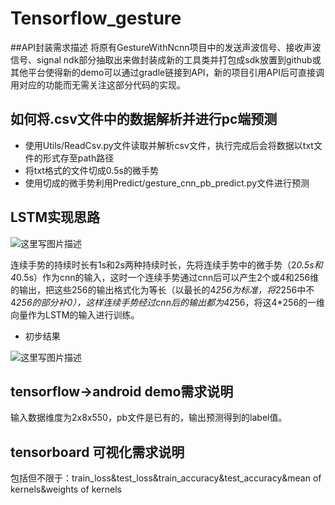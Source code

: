 # Tensorflow_gesture
##API封装需求描述
将原有GestureWithNcnn项目中的发送声波信号、接收声波信号、signal ndk部分抽取出来做封装成新的工具类并打包成sdk放置到github或其他平台使得新的demo可以通过gradle链接到API，新的项目引用API后可直接调用对应的功能而无需关注这部分代码的实现。
## 如何将.csv文件中的数据解析并进行pc端预测

+ 使用Utils/ReadCsv.py文件读取并解析csv文件，执行完成后会将数据以txt文件的形式存至path路径
+ 将txt格式的文件切成0.5s的微手势
+ 使用切成的微手势利用Predict/gesture_cnn_pb_predict.py文件进行预测
## LSTM实现思路
![这里写图片描述](https://img-blog.csdn.net/20180424184731423?watermark/2/text/aHR0cHM6Ly9ibG9nLmNzZG4ubmV0L3FxXzM2OTgyMTYw/font/5a6L5L2T/fontsize/400/fill/I0JBQkFCMA==/dissolve/70)

连续手势的持续时长有1s和2s两种持续时长，先将连续手势中的微手势（2*0.5s和4*0.5s）作为cnn的输入，这时一个连续手势通过cnn后可以产生2个或4和256维的输出，把这些256的输出格式化为等长（以最长的4*256为标准，将2*256中不4*256的部分补0），这样连续手势经过cnn后的输出都为4*256，将这4*256的一维向量作为LSTM的输入进行训练。

+ 初步结果

![这里写图片描述](https://img-blog.csdn.net/20180501230141795?watermark/2/text/aHR0cHM6Ly9ibG9nLmNzZG4ubmV0L3FxXzM2OTgyMTYw/font/5a6L5L2T/fontsize/400/fill/I0JBQkFCMA==/dissolve/70)
## tensorflow->android demo需求说明
输入数据维度为2x8x550，pb文件是已有的，输出预测得到的label值。
## tensorboard 可视化需求说明
包括但不限于：train_loss&test_loss&train_accuracy&test_accuracy&mean of kernels&weights of kernels

